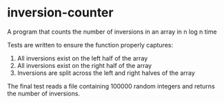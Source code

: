 # inversion-counter
A program that counts the number of inversions in an array in n log n time

Tests are written to ensure the function properly captures:
1. All inversions exist on the left half of the array
2. All inversions exist on the right half of the array
3. Inversions are split across the left and right halves of the array

The final test reads a file containing 100000 random integers and returns the number of inversions.
